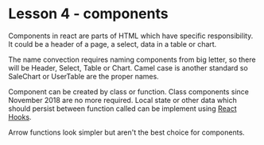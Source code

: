 # Lesson 4 - components

Components in react are parts of HTML which have specific responsibility.
It could be a header of a page, a select, data in a table or chart.

The name convection requires naming components from big letter, so there
will be Header, Select, Table or Chart. Camel case is another standard so
SaleChart or UserTable are the proper names.

Component can be created by class or function. Class components since
November 2018 are no more required. Local state or other data which should
persist between function called can be implement using
[React Hooks](https://reactjs.org/docs/hooks-reference.html).

Arrow functions look simpler but aren't the best choice for components.

